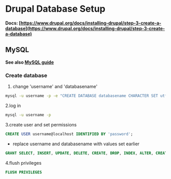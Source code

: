 # Drupal Database Setup

**Docs: [https://www.drupal.org/docs/installing-drupal/step-3-create-a-database](https://www.drupal.org/docs/installing-drupal/step-3-create-a-database)**

## MySQL

**See also [MySQL guide](../sql/mysql.md)**

### Create database

1. change 'username' and 'databasename'

```sh
mysql -u username -p -e "CREATE DATABASE databasename CHARACTER SET utf8mb4 COLLATE utf8mb4_unicode_ci";
```

2.log in

```sh
mysql -u username -p
```

3.create user and set permissions

```sql
CREATE USER username@localhost IDENTIFIED BY 'password';
```

- replace username and databasename with values set earlier

```sql
GRANT SELECT, INSERT, UPDATE, DELETE, CREATE, DROP, INDEX, ALTER, CREATE TEMPORARY TABLES ON databasename.* TO 'username'@'localhost' IDENTIFIED BY 'password';
```

4.flush privileges

```sql
FLUSH PRIVILEGES
```
